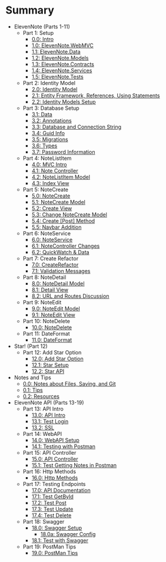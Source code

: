 # Summary

* ElevenNote (Parts 1-11)
    * Part 1: Setup
        * [0.0: Intro](1-Setup/0.0-Intro.md)
        * [1.0: ElevenNote.WebMVC](1-Setup/1.0-CreateProject.md)
        * [1.1: ElevenNote.Data](1-Setup/1.1-DataLayer.md)
        * [1.2: ElevenNote.Models](1-Setup/1.2-Models.md)
        * [1.3: ElevenNote.Contracts](1-Setup/1.3-Contracts.md)
        * [1.4: ElevenNote.Services](1-Setup/1.4-Service.md)
        * [1.5: ElevenNote.Tests](1-Setup/1.5-Tests.md)
    * Part 2: Identity Model
        * [2.0: Identity Model](2-IdentityModel/2.0-IdentityModel.md)
        * [2.1: Entity Framework, References, Using Statements](2-IdentityModel/2.1-EntityRefrencesAndUsingStatements.md)
        * [2.2: Identity Models Setup](2-IdentityModel/2.2-IdentityModelsSetup.md)
    * Part 3: Database Setup
        * [3.1: Data](3-DatabaseSetup/3.1-Data.md)
        * [3.2: Annotations](3-DatabaseSetup/3.2-Annotations.md)
        * [3.3: Database and Connection String](3-DatabaseSetup/3.3-DatabaseAndConnectionString.md)
        * [3.4: Guid Info](3-DatabaseSetup/3.4-GUIDInfo.md)            
        * [3.5: Migrations](3-DatabaseSetup/3.5-Migrations.md)
        * [3.6: Types](3-DatabaseSetup/3.6-Types.md)
        * [3.7: Password Information](3-DatabaseSetup/3.7-PasswordInformation.md)
    * Part 4: NoteListItem
        * [4.0: MVC Intro](4-NoteListItem/4.0-mvc-intro.md)
        * [4.1: Note Controller](4-NoteListItem/4.0-NoteController.md)
        * [4.2: NoteListItem Model](4-NoteListItem/4.1-NoteListItemModel.md)
        * [4.3: Index View](4-NoteListItem/4.2-IndexView.md)
    * Part 5: NoteCreate
        * [5.0: NoteCreate](5-NoteCreate/5.0-CreateMethod.md)
        * [5.1: NoteCreate Model](5-NoteCreate/5.1-NoteCreateModel.md)
        * [5.2: Create View](5-NoteCreate/5.2-CreateView.md)
        * [5.3: Change NoteCreate Model](5-NoteCreate/5.3-ChangeNoteCreate.md)
        * [5.4: Create [Post] Method](5-NoteCreate/5.4-CreatePost.md)
        * [5.5: Navbar Addition](5-NoteCreate/5.5-Notes-Route.md)
    * Part 6: NoteService
        * [6.0: NoteService](6-NoteService/6.0-NoteService.md)
        * [6.1: NoteController Changes](6-NoteService/6.1-NoteController.md)
        * [6.2: QuickWatch & Data](6-NoteService/6.2-QuickWatch.md)
    * Part 7: Create Refactor
        * [7.0: CreateRefactor](7-CreateRefactor/7.0-CreateRefactor.md)
        * [7.1: Validation Messages](7-CreateRefactor/7.1-ValidationMessages.md)
    * Part 8: NoteDetail
        * [8.0: NoteDetail Model](8-NoteDetail/8.0-NoteDetail.md)
        * [8.1: Detail View](8-NoteDetail/8.1-DetailView.md)
        * [8.2: URL and Routes Discussion](8-NoteDetail/8.2-UrlandRoutes.md)
    * Part 9: NoteEdit
        * [9.0: NoteEdit Model](9-NoteEdit/9.0-NoteEdit.md)
        * [9.1: NoteEdit View](9-NoteEdit/9.1-NoteEditView.md)
    * Part 10: NoteDelete
        * [10.0: NoteDelete](10-NoteDelete/10.0-NoteDelete.md)
    * Part 11: DateFormat
        * [11.0: DateFormat](11-DateFormat/11.0-DateFormat.md)
* Star! (Part 12)
    * Part 12: Add Star Option
        * [12.0: Add Star Option](12-Starred/12.0-Starred.md)
        * [12.1: Star Setup](12-Starred/12.1-StarSetup.md)
        * [12.2: Star API](12-Starred/12.2-StarApi.md)
* Notes and Tips
    * [0.0: Notes about Files, Saving, and Git](0-TipsEtc/0.0-SaveAndGitNotes.md)
    * [0.1: Tips](0-TipsEtc/0.1-Tips.md)
    * [0.2: Resources](0-TipsEtc/0.2-Resources.md)
* ElevenNote API (Parts 13-19)
    * Part 13: API Intro
        * [13.0: API Intro](13-APIIntro/13.0-APIIntro.md)
        * [13.1: Test Login](13-APIIntro/13.1-TestLogin.md)
        * [13.2: SSL](13-APIIntro/13.2-SSL.md)
    * Part 14: WebAPI
        * [14.0: WebAPI Setup](14-WebAPI/14.0-WebAPISetup.md)
        * [14.1: Testing with Postman](14-WebAPI/14.1-PostmanTest.md)
    * Part 15: API Controller
        * [15.0: API Controller](15-ApiController/15.0-ApiController.md)
        * [15.1: Test Getting Notes in Postman](15-ApiController/15.1-PostmanGetNotes.md)
    * Part 16: Http Methods
        * [16.0: Http Methods](16-HttpMethods/16.0-HttpMethods.md)
    * Part 17:  Testing Endpoints
        * [17.0: API Documentation](17-TestEndpoints/17.0-APIDocs.md)
        * [17.1: Test GetById](17-TestEndpoints/17.1-GetByIdTest.md)
        * [17.2: Test Post](17-TestEndpoints/17.2-PostTest.md)
        * [17.3: Test Update](17-TestEndpoints/17.3-UpdateTest.md)
        * [17.4: Test Delete](17-TestEndpoints/17.4-DeleteTest.md)
    * Part 18:  Swagger
        * [18.0: Swagger Setup](18-Swagger/18.0-SwaggerSetup.md)
            * [18.0a: Swagger Config](18-Swagger/18.0a-SwaggerConfig.md)
        * [18.1: Test with Swagger](18-Swagger/18.1-TestWithSwagger.md)
    * Part 19: PostMan Tips
        * [19.0: PostMan Tips](19-ApiTips/19.0-PostManTips.md)
